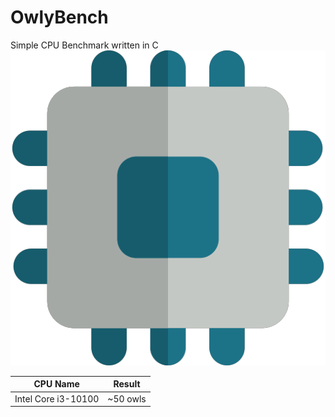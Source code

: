 # OwlyBench
Simple CPU Benchmark written in C
![CPU](/cpu.png)

| CPU Name            | Result   |
|---------------------|----------|
| Intel Core i3-10100 | ~50 owls |
